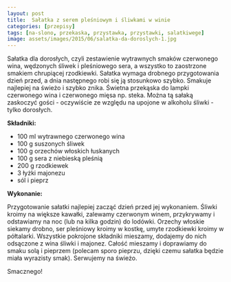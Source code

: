```yaml
---
layout: post
title:  Sałatka z serem pleśniowym i śliwkami w winie
categories: [przepisy]
tags: [na-slono, przekaska, przystawka, przystawki, salatkiwege]
image: assets/images/2015/06/salatka-da-doroslych-1.jpg
---
```

Sałatka dla dorosłych, czyli zestawienie wytrawnych smaków czerwonego wina, wędzonych śliwek i pleśniowego sera, a wszystko to zaostrzone smakiem chrupiącej rzodkiewki. Sałatka wymaga drobnego przygotowania dzień przed, a dnia następnego robi się ją stosunkowo szybko. Smakuje najlepiej na świeżo i szybko znika. Świetna przekąska do lampki czerwonego wina i czerwonego mięsa np. steka. Można tą sałaką zaskoczyć gości - oczywiście ze względu na upojone w alkoholu śliwki - tylko dorosłych.

**Składniki:**
* 100 ml wytrawnego czerwonego wina
* 100 g suszonych śliwek
* 100 g orzechów włoskich łuskanych
* 100 g sera z niebieską pleśnią
* 200 g rzodkiewek
* 3 łyżki majonezu
* sól i pieprz

**Wykonanie:**

Przygotowanie sałatki najlepiej zacząć dzień przed jej wykonaniem. Śliwki kroimy na większe kawałki, zalewamy czerwonym winem, przykrywamy i odstawiamy na noc (lub na kilka godzin) do lodówki. Orzechy włoskie siekamy drobno, ser pleśniowy kroimy w kostkę, umyte rzodkiewki kroimy w półtalarki. Wszystkie pokrojone składniki mieszamy, dodajemy do nich odsączone z wina śliwki i majonez. Całość mieszamy i doprawiamy do smaku solą i pieprzem (polecam sporo pieprzu, dzięki czemu sałatka będzie miała wyrazisty smak). Serwujemy na świeżo.

Smacznego!
    